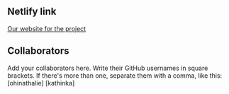 ## Netlify link
[Our website for the project](https://kathinka-nathalie-music-release.netlify.app/)

## Collaborators
Add your collaborators here. Write their GitHub usernames in square brackets. If there's more than one, separate them with a comma, like this:
[ohinathalie] [kathinka]
